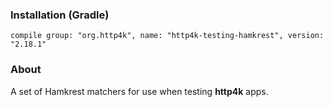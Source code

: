### Installation (Gradle)
```compile group: "org.http4k", name: "http4k-testing-hamkrest", version: "2.18.1"```

### About

A set of Hamkrest matchers for use when testing **http4k** apps.
